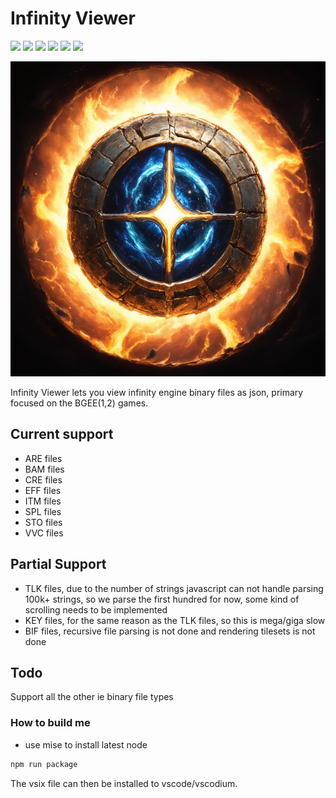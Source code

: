 # Infinity Viewer

![](https://img.shields.io/badge/javascript-8A2BE2?logo=javascript&style=for-the-badge&logoColor=grey)
[![](https://img.shields.io/badge/Linux-FCC624?style=for-the-badge&logo=linux&logoColor=black)](https://github.com/dark0dave/infinity/releases/latest_viewer)
[![](https://img.shields.io/badge/Windows-0078D6?&style=for-the-badge&logoColor=white&logo=git-for-windows)](https://github.com/dark0dave/infinity_viewer/releases/latest)
[![](https://img.shields.io/badge/mac%20os-grey?style=for-the-badge&logo=apple&logoColor=white)](https://github.com/dark0dave/infinity/releases/latest_viewer)
[![](https://img.shields.io/github/actions/workflow/status/dark0dave/infinity_viewer/main.yaml?style=for-the-badge)](https://github.com/dark0dave/infinity/actions_viewer/workflows/main.yaml)
[![](https://img.shields.io/github/license/dark0dave/infinity_viewer?style=for-the-badge)](./LICENSE)

![](large_icon.png)

Infinity Viewer lets you view infinity engine binary files as json, primary focused on the BGEE(1,2) games.

## Current support

- ARE files
- BAM files
- CRE files
- EFF files
- ITM files
- SPL files
- STO files
- VVC files

## Partial Support

- TLK files, due to the number of strings javascript can not handle parsing 100k+ strings, so we parse the first hundred for now, some kind of scrolling needs to be implemented
- KEY files, for the same reason as the TLK files, so this is mega/giga slow
- BIF files, recursive file parsing is not done and rendering tilesets is not done

## Todo

Support all the other ie binary file types

### How to build me

- use mise to install latest node

```sh
npm run package
```

The vsix file can then be installed to vscode/vscodium.
